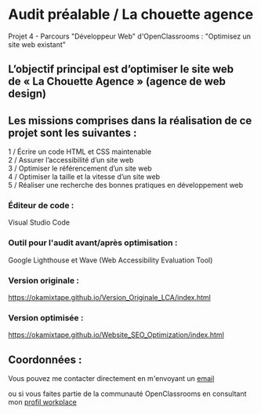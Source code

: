# Audit préalable / La chouette agence
Projet 4 - Parcours "Développeur Web" d'OpenClassrooms : "Optimisez un site web existant"

## L’objectif principal est d’optimiser le site web <br/>de « La Chouette Agence » (agence de web design)

## Les missions comprises dans la réalisation de ce projet sont les suivantes : 

1 / Écrire un code HTML et CSS maintenable<br/>
2 / Assurer l’accessibilité d’un site web<br/>
3 / Optimiser le référencement d’un site web<br/>
4 / Optimiser la taille et la vitesse d’un site web<br/>
5 / Réaliser une recherche des bonnes pratiques en développement web<br/>

### Éditeur de code :

Visual Studio Code 

### Outil pour l'audit avant/après optimisation : 

Google Lighthouse et Wave (Web Accessibility Evaluation Tool)

### Version originale :

https://okamixtape.github.io/Version_Originale_LCA/index.html

### Version optimisée : 

https://okamixtape.github.io/Website_SEO_Optimization/index.html

## Coordonnées :

Vous pouvez me contacter directement en m'envoyant un [email](mailto:loup.aubour@gmail.com)

ou si vous faites partie de la communauté OpenClassrooms en consultant mon [profil workplace](https://openclassrooms.workplace.com/profile.php?id=100064072264487)
